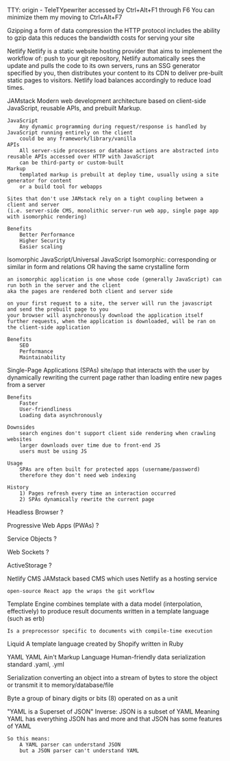 TTY:
    origin - TeleTYpewriter
    accessed by Ctrl+Alt+F1 through F6
    You can minimize them my moving to Ctrl+Alt+F7


Gzipping
    a form of data compression
    the HTTP protocol includes the ability to gzip data
    this reduces the bandwidth costs for serving your site


Netlify
    Netlify is a static website hosting provider that aims to implement the workflow of: push to your git repository, Netlify automatically sees the update and pulls the code to its own servers, runs an SSG generator specified by you, then distributes your content to its CDN to deliver pre-built static pages to visitors.
    Netlify load balances accordingly to reduce load times.


JAMstack
    Modern web development architecture based on client-side JavaScript, reusable APIs, and prebuilt Markup.

    JavaScript
        Any dynamic programming during request/response is handled by JavaScript running entirely on the client
        could be any framework/library/vanilla
    APIs
        All server-side processes or database actions are abstracted into reusable APIs accessed over HTTP with JavaScript
        can be third-party or custom-built
    Markup
        templated markup is prebuilt at deploy time, usually using a site generator for content
        or a build tool for webapps

    Sites that don't use JAMstack rely on a tight coupling between a client and server
    (i.e. server-side CMS, monolithic server-run web app, single page app with isomorphic rendering)

    Benefits
        Better Performance
        Higher Security
        Easier scaling


Isomorphic JavaScript/Universal JavaScript
    Isomorphic: corresponding or similar in form and relations OR having the same crystalline form

    an isomorphic application is one whose code (generally JavaScript) can run both in the server and the client
    aka the pages are rendered both client and server side

    on your first request to a site, the server will run the javascript and send the prebuilt page to you
    your browser will asynchronously download the application itself
    further requests, when the application is downloaded, will be ran on the client-side application

    Benefits
        SEO
        Performance
        Maintainability


Single-Page Applications (SPAs)
    site/app that interacts with the user by dynamically rewriting the current page rather than loading entire new pages from a server

    Benefits
        Faster
        User-friendliness
        Loading data asynchronously

    Downsides
        search engines don't support client side rendering when crawling websites
        larger downloads over time due to front-end JS
        users must be using JS

    Usage
        SPAs are often built for protected apps (username/password)
        therefore they don't need web indexing

    History
        1) Pages refresh every time an interaction occurred
        2) SPAs dynamically rewrite the current page


Headless Browser
    ?

Progressive Web Apps (PWAs)
    ?

Service Objects
    ?

Web Sockets
    ?

ActiveStorage
    ?


Netlify CMS
    JAMstack based CMS which uses Netlify as a hosting service

    open-source React app the wraps the git workflow


Template Engine
    combines template with a data model (interpolation, effectively) to produce result documents
    written in a template language (such as erb)

    Is a preprocessor specific to documents with compile-time execution


Liquid
    A template language
    created by Shopify 
    written in Ruby

YAML
    YAML Ain't Markup Language
    Human-friendly data serialization standard
    .yaml, .yml

Serialization
    converting an object into a stream of bytes to store the object or transmit it to memory/database/file

Byte
    a group of binary digits or bits (8) operated on as a unit

"YAML is a Superset of JSON"
    Inverse: JSON is a subset of YAML
    Meaning YAML has everything JSON has and more
    and that JSON has some features of YAML

    So this means:
        A YAML parser can understand JSON
        but a JSON parser can't understand YAML
